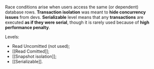 Race conditions arise when users access the same (or dependent) database rows. 
**Transaction isolation** was meant to **hide concurrency issues** from devs. 
**Serializable** level means that any **transactions** are executed **as if they were serial**, though it is rarely used because of 
**high performance penalty**.

Levels:
- Read Uncomitted (not used);
- [[Read Comitted]];
- [[Snapshot isolation]];
- [[Serializable]].
